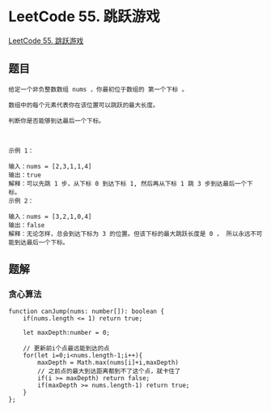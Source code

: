 # LeetCode 55. 跳跃游戏
[LeetCode 55. 跳跃游戏](https://leetcode-cn.com/problems/jump-game/)
## 题目
```
给定一个非负整数数组 nums ，你最初位于数组的 第一个下标 。

数组中的每个元素代表你在该位置可以跳跃的最大长度。

判断你是否能够到达最后一个下标。

 

示例 1：

输入：nums = [2,3,1,1,4]
输出：true
解释：可以先跳 1 步，从下标 0 到达下标 1, 然后再从下标 1 跳 3 步到达最后一个下标。
示例 2：

输入：nums = [3,2,1,0,4]
输出：false
解释：无论怎样，总会到达下标为 3 的位置。但该下标的最大跳跃长度是 0 ， 所以永远不可能到达最后一个下标。
```

## 题解

### 贪心算法
```
function canJump(nums: number[]): boolean {
    if(nums.length <= 1) return true;

    let maxDepth:number = 0;

    // 更新前i个点最远能到达的点
    for(let i=0;i<nums.length-1;i++){
        maxDepth = Math.max(nums[i]+i,maxDepth)
        // 之前点的最大到达距离都到不了这个点，就卡住了
        if(i >= maxDepth) return false; 
        if(maxDepth >= nums.length-1) return true;
    }
};
```